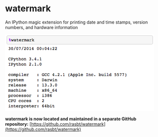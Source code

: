 watermark
=========

An IPython magic extension for printing date and time stamps, version numbers, and hardware information

![](./images/watermark_ex1.png)

**watermark is now located and maintained in a separate GitHub repository:** [https://github.com/rasbt/watermark](https://github.com/rasbt/watermark)